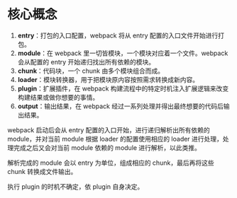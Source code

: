 # 核心概念

1. **entry**：打包的入口配置，webpack 将从 entry 配置的入口文件开始进行打包。
2. **module**：在 webpack 里一切皆模块，一个模块对应着一个文件。webpack 会从配置的 entry 开始递归找出所有依赖的模块。
3. **chunk**：代码块，一个 chunk 由多个模块组合而成。
4. **loader**：模块转换器，用于把模块原内容按照需求转换成新内容。
5. **plugin**：扩展插件，在 webpack 构建流程中的特定时机注入扩展逻辑来改变构建结果或做你想要的事情。
6. **output**：输出结果，在 webpack 经过一系列处理并得出最终想要的代码后输出结果。

webpack 启动后会从 entry 配置的入口开始，进行递归解析出所有依赖的 module，并对当前 module 根据 loader 的配置使用相应的 loader 进行处理，处理完成之后又会对当前 module 依赖的 module 进行解析，以此类推。

解析完成的 module 会以 entry 为单位，组成相应的 chunk，最后再将这些 chunk 转换成文件输出。

执行 plugin 的时机不确定，依 plugin 自身决定。
